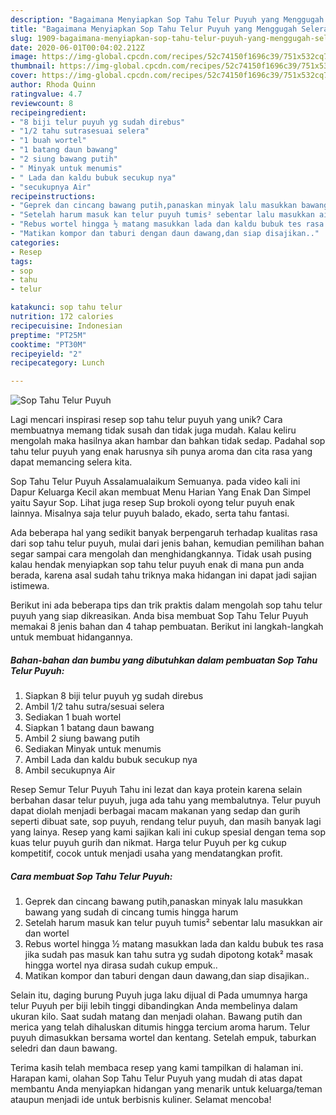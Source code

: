 ```yaml
---
description: "Bagaimana Menyiapkan Sop Tahu Telur Puyuh yang Menggugah Selera"
title: "Bagaimana Menyiapkan Sop Tahu Telur Puyuh yang Menggugah Selera"
slug: 1909-bagaimana-menyiapkan-sop-tahu-telur-puyuh-yang-menggugah-selera
date: 2020-06-01T00:04:02.212Z
image: https://img-global.cpcdn.com/recipes/52c74150f1696c39/751x532cq70/sop-tahu-telur-puyuh-foto-resep-utama.jpg
thumbnail: https://img-global.cpcdn.com/recipes/52c74150f1696c39/751x532cq70/sop-tahu-telur-puyuh-foto-resep-utama.jpg
cover: https://img-global.cpcdn.com/recipes/52c74150f1696c39/751x532cq70/sop-tahu-telur-puyuh-foto-resep-utama.jpg
author: Rhoda Quinn
ratingvalue: 4.7
reviewcount: 8
recipeingredient:
- "8 biji telur puyuh yg sudah direbus"
- "1/2 tahu sutrasesuai selera"
- "1 buah wortel"
- "1 batang daun bawang"
- "2 siung bawang putih"
- " Minyak untuk menumis"
- " Lada dan kaldu bubuk secukup nya"
- "secukupnya Air"
recipeinstructions:
- "Geprek dan cincang bawang putih,panaskan minyak lalu masukkan bawang yang sudah di cincang tumis hingga harum"
- "Setelah harum masuk kan telur puyuh tumis² sebentar lalu masukkan air dan wortel"
- "Rebus wortel hingga ½ matang masukkan lada dan kaldu bubuk tes rasa jika sudah pas masuk kan tahu sutra yg sudah dipotong kotak² masak hingga wortel nya dirasa sudah cukup empuk.."
- "Matikan kompor dan taburi dengan daun dawang,dan siap disajikan.."
categories:
- Resep
tags:
- sop
- tahu
- telur

katakunci: sop tahu telur 
nutrition: 172 calories
recipecuisine: Indonesian
preptime: "PT25M"
cooktime: "PT30M"
recipeyield: "2"
recipecategory: Lunch

---
```



![Sop Tahu Telur Puyuh](https://img-global.cpcdn.com/recipes/52c74150f1696c39/751x532cq70/sop-tahu-telur-puyuh-foto-resep-utama.jpg)

Lagi mencari inspirasi resep sop tahu telur puyuh yang unik? Cara membuatnya memang tidak susah dan tidak juga mudah. Kalau keliru mengolah maka hasilnya akan hambar dan bahkan tidak sedap. Padahal sop tahu telur puyuh yang enak harusnya sih punya aroma dan cita rasa yang dapat memancing selera kita.

Sop Tahu Telur Puyuh Assalamualaikum Semuanya. pada video kali ini Dapur Keluarga Kecil akan membuat Menu Harian Yang Enak Dan Simpel yaitu Sayur Sop. Lihat juga resep Sup brokoli oyong telur puyuh enak lainnya. Misalnya saja telur puyuh balado, ekado, serta tahu fantasi.

Ada beberapa hal yang sedikit banyak berpengaruh terhadap kualitas rasa dari sop tahu telur puyuh, mulai dari jenis bahan, kemudian pemilihan bahan segar sampai cara mengolah dan menghidangkannya. Tidak usah pusing kalau hendak menyiapkan sop tahu telur puyuh enak di mana pun anda berada, karena asal sudah tahu triknya maka hidangan ini dapat jadi sajian istimewa.


Berikut ini ada beberapa tips dan trik praktis dalam mengolah sop tahu telur puyuh yang siap dikreasikan. Anda bisa membuat Sop Tahu Telur Puyuh memakai 8 jenis bahan dan 4 tahap pembuatan. Berikut ini langkah-langkah untuk membuat hidangannya.

<!--inarticleads1-->

##### Bahan-bahan dan bumbu yang dibutuhkan dalam pembuatan Sop Tahu Telur Puyuh:

1. Siapkan 8 biji telur puyuh yg sudah direbus
1. Ambil 1/2 tahu sutra/sesuai selera
1. Sediakan 1 buah wortel
1. Siapkan 1 batang daun bawang
1. Ambil 2 siung bawang putih
1. Sediakan  Minyak untuk menumis
1. Ambil  Lada dan kaldu bubuk secukup nya
1. Ambil secukupnya Air


Resep Semur Telur Puyuh Tahu ini lezat dan kaya protein karena selain berbahan dasar telur puyuh, juga ada tahu yang membalutnya. Telur puyuh dapat diolah menjadi berbagai macam makanan yang sedap dan gurih seperti dibuat sate, sop puyuh, rendang telur puyuh, dan masih banyak lagi yang lainya. Resep yang kami sajikan kali ini cukup spesial dengan tema sop kuas telur puyuh gurih dan nikmat. Harga telur Puyuh per kg cukup kompetitif, cocok untuk menjadi usaha yang mendatangkan profit. 

<!--inarticleads2-->

##### Cara membuat Sop Tahu Telur Puyuh:

1. Geprek dan cincang bawang putih,panaskan minyak lalu masukkan bawang yang sudah di cincang tumis hingga harum
1. Setelah harum masuk kan telur puyuh tumis² sebentar lalu masukkan air dan wortel
1. Rebus wortel hingga ½ matang masukkan lada dan kaldu bubuk tes rasa jika sudah pas masuk kan tahu sutra yg sudah dipotong kotak² masak hingga wortel nya dirasa sudah cukup empuk..
1. Matikan kompor dan taburi dengan daun dawang,dan siap disajikan..


Selain itu, daging burung Puyuh juga laku dijual di Pada umumnya harga telur Puyuh per biji lebih tinggi dibandingkan Anda membelinya dalam ukuran kilo. Saat sudah matang dan menjadi olahan. Bawang putih dan merica yang telah dihaluskan ditumis hingga tercium aroma harum. Telur puyuh dimasukkan bersama wortel dan kentang. Setelah empuk, taburkan seledri dan daun bawang. 

Terima kasih telah membaca resep yang kami tampilkan di halaman ini. Harapan kami, olahan Sop Tahu Telur Puyuh yang mudah di atas dapat membantu Anda menyiapkan hidangan yang menarik untuk keluarga/teman ataupun menjadi ide untuk berbisnis kuliner. Selamat mencoba!
